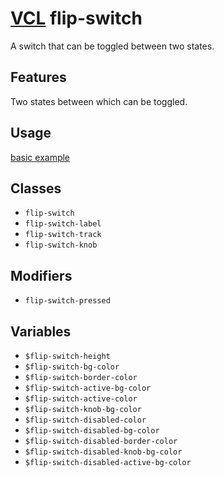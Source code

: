 # [VCL](https://vcl.github.io/) flip-switch

A switch that can be toggled between two states.

## Features

Two states between which can be toggled.

## Usage

[basic example](/demo/example.html)

## Classes

- `flip-switch`
- `flip-switch-label`
- `flip-switch-track`
- `flip-switch-knob`

## Modifiers

- `flip-switch-pressed`

## Variables

- `$flip-switch-height`
- `$flip-switch-bg-color`
- `$flip-switch-border-color`
- `$flip-switch-active-bg-color`
- `$flip-switch-active-color`
- `$flip-switch-knob-bg-color`
- `$flip-switch-disabled-color`
- `$flip-switch-disabled-bg-color`
- `$flip-switch-disabled-border-color`
- `$flip-switch-disabled-knob-bg-color`
- `$flip-switch-disabled-active-bg-color`
